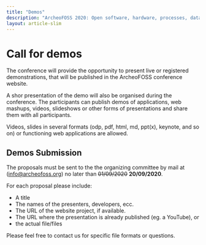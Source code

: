 ```yaml
---
title: "Demos"
description: "ArcheoFOSS 2020: Open software, hardware, processes, data and formats in archaeological research"
layout: article-slim
---
```


# Call for demos
The conference will provide the opportunity to present live or registered demonstrations, 
that will be published in the ArcheoFOSS conference website. 

A shor presentation of the demo will also be organised during the conference.
The participants can publish demos of applications, web mashups, videos, slideshows or
other forms of presentations and share them with all participants.

Videos, slides in several formats (odp, pdf, html, md, ppt(x), keynote, and so on) or functioning 
web applications are allowed.


## Demos Submission
The proposals must be sent to the the organizing committee by mail at
([info@archeofoss.org](mailto:info@archeofoss.org)) no later 
than <strike>01/09/2020</strike> **20/09/2020**.

For each proposal please include:
- A title
- The names of the presenters, developers, ecc.
- The URL of the website project, if available.
- The URL where the presentation is already published (eg. a YouTube), or
- the actual file/files

Please feel free to contact us for specific file formats or questions.
